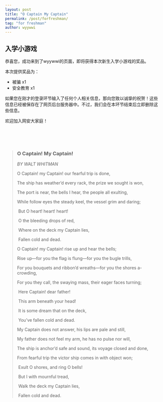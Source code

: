 ```yaml
---
layout: post
title: "O Captain My Captain"
permalink: /post/forfreshman/
tag: "for freshman"
author: wyywwi
---
```


## 入学小游戏

恭喜您，成功来到了wyywwi的页面，即将获得本次新生入学小游戏的奖品。

本次提供奖品为：

- 被骗 x1
- 安全教育 x1

如果您在刚才的登录环节输入了任何个人相关信息，那向您致以诚挚的祝贺！这些信息已经被保存在了网页后台服务器中。不过，我们会在本环节结束后立即删除这些信息。

欢迎加入网安大家庭！

</br>

</br>

</br>

> ### O Captain! My Captain!
>
> *BY WALT WHITMAN*
> 
> O Captain! my Captain! our fearful trip is done,
>
> The ship has weather’d every rack, the prize we sought is won,
>
> The port is near, the bells I hear, the people all exulting,
>
> While follow eyes the steady keel, the vessel grim and daring;
>
> ​             But O heart! heart! heart!
>
> ​              O the bleeding drops of red,
>
> ​                Where on the deck my Captain lies,
>
> ​                 Fallen cold and dead.
>
> O Captain! my Captain! rise up and hear the bells;
>
> Rise up—for you the flag is flung—for you the bugle trills,
>
> For you bouquets and ribbon’d wreaths—for you the shores a-crowding,
>
> For you they call, the swaying mass, their eager faces turning;
>
> ​             Here Captain! dear father!
>
> ​              This arm beneath your head!
>
> ​                It is some dream that on the deck,
>
> ​                 You’ve fallen cold and dead.
>
> My Captain does not answer, his lips are pale and still,
>
> My father does not feel my arm, he has no pulse nor will,
>
> The ship is anchor’d safe and sound, its voyage closed and done,
>
> From fearful trip the victor ship comes in with object won;
>
> ​             Exult O shores, and ring O bells!
>
> ​              But I with mournful tread,
>
> ​                Walk the deck my Captain lies,
>
> ​                 Fallen cold and dead.
